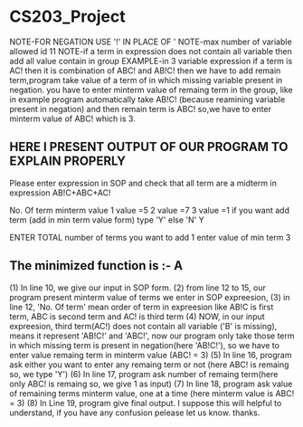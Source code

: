 # CS203_Project
NOTE-FOR NEGATION USE '!' IN PLACE OF '
NOTE-max number of variable allowed id 11
NOTE-if a term in expression does not contain all variable then add all value contain in group
EXAMPLE-in 3 variable expression if a term is AC! then it is combination of ABC! and AB!C! then we have to add remain term,program take value of a term of in which missing variable present in negation. you have to enter minterm value of remaing term in the group, like in example program automatically take AB!C! (because reamining variable present in negation) and then remain term is ABC! so,we have to enter minterm value of ABC! which is 3.

HERE I PRESENT OUTPUT OF OUR PROGRAM TO EXPLAIN PROPERLY
--------------------------------------------------------------
Please enter expression in SOP and check that all term are a midterm in expression
AB!C+ABC+AC!

No. Of term     minterm value
1               value =5
2               value =7
3               value =1
if you want add term (add in min term value form) type 'Y' else 'N'
Y

ENTER TOTAL number of terms you want to add
1
enter value of min term
3

The minimized function is :- A
----------------------------------------------------------------
(1) In line 10, we give our input in SOP form.
(2) from line 12 to 15, our program present minterm value of terms we enter in SOP expreesion, 
(3) in line 12, 'No. Of term' mean order of term in expreesion like AB!C is first term, ABC is second term and AC! is third term
(4) NOW, in our input expreesion, third term(AC!) does not contain all variable ('B' is missing), means it represent 'AB!C!' and 'ABC!', now our program only take those term in     which missing term is present in negation(here 'AB!C!'), so we have to enter value remaing term in minterm value (ABC! = 3)
(5) In line 16, program ask either you want to enter any remaing term or not (here ABC! is remaing so, we type 'Y')
(6) In line 17, program ask number of remaing term(here only ABC! is remaing so, we give 1 as input)
(7) In line 18, program ask value of remaining terms minterm value, one at a time (here minterm value is ABC! = 3)
(8) In Line 19, program give final output.
I suppose this will helpful to understand, if you have any confusion pelease let us know.
thanks.
